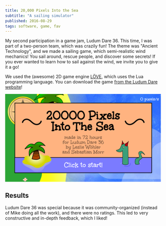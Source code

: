```yaml
---
title: 20,000 Pixels Into the Sea
subtitle: "A sailing simulator"
published: 2016-08-29
tags: software, game, fav
---
```


My second participation in a game jam, Ludum Dare 36. This time, I was part of a two-person team, which was crazily fun! The theme was "Ancient Technology", and we made a sailing game, which semi-realistic wind mechanics! You sail around, rescue people, and discover some secrets! If you ever wanted to learn how to sail against the wind, we invite you to give it a go!

We used the (awesome) 2D game engine [LÖVE](https://love2d.org/), which uses the Lua programming language. You can download the game [from the Ludum Dare website](http://ludumdare.com/compo/ludum-dare-36/?action=preview&uid=64665)!

[![Screenshot of "20,000 Pixels Into The Sea"](title.png)](http://ludumdare.com/compo/ludum-dare-36/?action=preview&uid=64665)

## Results

Ludum Dare 36 was special because it was community-organized (instead of Mike doing all the work), and there were no ratings. This led to very constructive and in-depth feedback, which I liked!
